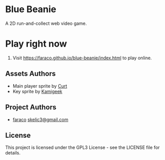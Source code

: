 # Blue Beanie

A 2D run-and-collect web video game.

# Play right now

1. Visit https://faraco.github.io/blue-beanie/index.html to play online.

## Assets Authors

* Main player sprite by [Curt]( https://opengameart.org/content/rpg-character
)
* Key sprite by [Kamigeek](https://opengameart.org/users/kamigeek)

## Project Authors

* [faraco](https://github.com/faraco) <skelic3@gmail.com>
        
## License

This project is licensed under the GPL3 License - see the LICENSE file for details.
    
